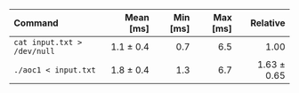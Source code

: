 | Command | Mean [ms] | Min [ms] | Max [ms] | Relative |
|:---|---:|---:|---:|---:|
| `cat input.txt > /dev/null` | 1.1 ± 0.4 | 0.7 | 6.5 | 1.00 |
| `./aoc1 < input.txt` | 1.8 ± 0.4 | 1.3 | 6.7 | 1.63 ± 0.65 |
